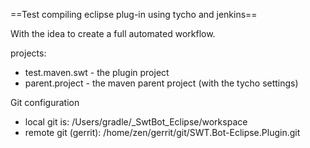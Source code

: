 ==Test compiling eclipse plug-in using tycho and jenkins==

With the idea to create a full automated workflow.

projects:

* test.maven.swt - the plugin project
* parent.project - the maven parent project (with the tycho settings)

Git configuration

* local git is: /Users/gradle/_SwtBot_Eclipse/workspace
* remote git (gerrit): /home/zen/gerrit/git/SWT.Bot-Eclipse.Plugin.git 